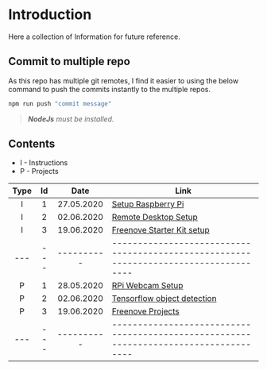 # Introduction

Here a collection of Information for future reference.

## Commit to multiple repo

As this repo has multiple git remotes, I find it easier to using the below command to push the commits instantly to the multiple repos.

```bash
npm run push "commit message"
```

> _**NodeJs** must be installed._

## Contents

- I - Instructions
- P - Projects

| Type | Id  |    Date    | Link                                                                                  |
| :--: | :-: | :--------: | ------------------------------------------------------------------------------------- |
|  I   |  1  | 27.05.2020 | [Setup Raspberry Pi](/myInstructions/01_Setup_Raspberry_Pi.md)                        |
|  I   |  2  | 02.06.2020 | [Remote Desktop Setup](/myInstructions/02_Remote_Desktop_Setup.md)                    |
|  I   |  3  | 19.06.2020 | [Freenove Starter Kit setup](/myInstructions/03_Freenove_Starter_Kit_Installation.md) |
| ---  | --- | ---------- | ------------------------------------------------------------------------------------- |
|  P   |  1  | 28.05.2020 | [RPi Webcam Setup](/myProject/01_RPi_WebCam_Setup.md)                                 |
|  P   |  2  | 02.06.2020 | [Tensorflow object detection](/myProject/02_Tensorflow_Lite_Object_Detection.md)      |
|  P   |  3  | 19.06.2020 | [Freenove Projects](/myCode/Freenove/README.md)                                       |
| ---  | --- | ---------- | ------------------------------------------------------------------------------------- |
